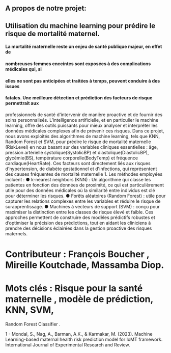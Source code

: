 ## A propos de notre projet:
## Utilisation du machine learning pour prédire le risque de mortalité maternel.

#### La mortalité maternelle reste un enjeu de santé publique majeur, en effet de
#### nombreuses femmes enceintes sont exposées à des complications médicales qui, si
#### elles ne sont pas anticipées et traitées à temps, peuvent conduire à des issues
#### fatales. Une meilleure détection et prédiction des facteurs de risque permettrait aux
professionnels de santé d'intervenir de manière proactive et de fournir des soins
personnalisés. L’intelligence artificielle, et en particulier le machine learning, offre
des outils puissants pour mieux analyser et interpréter les données médicales
complexes afin de prévenir ces risques.
Dans ce projet, nous avons exploités des algorithmes de machine learning, tels que
KNN, Random Forest et SVM, pour prédire le risque de mortalité maternelle
(RiskLevel) en nous basant sur des variables cliniques essentielles : âge, pression
artérielle systolique(SystolicBP) et diastolique(DiastolicBP), glycémie(BS),
température corporelle(BodyTemp) et fréquence cardiaque(HeartRate). Ces facteurs
sont directement liés aux risques d'hypertension, de diabète gestationnel et
d'infections, qui représentent des causes fréquentes de mortalité maternelle 1.
Les méthodes employées incluent :
● k-nearest neighbors (KNN) : Un algorithme qui classe les patientes en
fonction des données de proximité, ce qui est particulièrement utile pour des
données médicales où la similarité entre individus est clé pour déterminer les
risques.
● Forêts aléatoires (Random Forest) : utile pour capturer les relations
complexes entre les variables et réduire le risque de surapprentissage.
● Machines à vecteurs de support (SVM) : conçu pour maximiser la distinction
entre les classes de risque élevé et faible.
Ces approches permettent de construire des modèles prédictifs robustes et
d’optimiser la précision des prédictions, tout en aidant les cliniciens à prendre des
décisions éclairées dans la gestion proactive des risques maternels.

# Contributeur : François Boucher , Mireille Koutchade, Massamba Diop.
# Mots clés : Risque pour la santé maternelle , modèle de prédiction, KNN, SVM,
Random Forest Classifier .

1 - Mondal, S., Nag, A., Barman, A.K., & Karmakar, M. (2023). Machine
Learning-based maternal health risk prediction model for IoMT framework.
International Journal of Experimental Research and Review.

